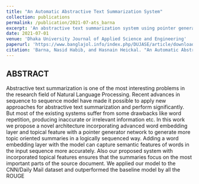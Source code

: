 ```yaml
---
title: "An Automatic Abstractive Text Summarization System"
collection: publications
permalink: /publication/2021-07-ats_barna
excerpt: 'An abstractive text summarization system using pointer generator network and topical feature extraction.'
date: 2021-07-01
venue: 'Dhaka University Journal of Applied Science and Engineering'
paperurl: 'https://www.banglajol.info/index.php/DUJASE/article/download/59217/41337'
citation: 'Barna, Nasid Habib, and Hasnain Heickal. "An Automatic Abstractive Text Summarization System." Dhaka University Journal of Applied Science and Engineering 6.2 (2021): 39-48.'
---
```


## ABSTRACT
Abstractive text summarization is one of the most interesting problems in the research field of Natural Language Processing. Recent advances in sequence to sequence model have made it possible to apply new approaches for abstractive text summarization and perform significantly. But most of the existing systems suffer from some drawbacks like word repetition, producing inaccurate or irrelevant information etc. In this work we propose a novel architecture incorporating advanced word embedding layer and topical feature with a pointer generator network to generate more topic oriented summaries in a logically sequenced way. Adding a word embedding layer with the model can capture semantic features of words in the input sequence more accurately. Also our proposed system with incorporated topical features ensures that the summaries focus on the most important parts of the source document. We applied our model to the CNN/Daily Mail dataset and outperformed the baseline model by all the ROUGE
